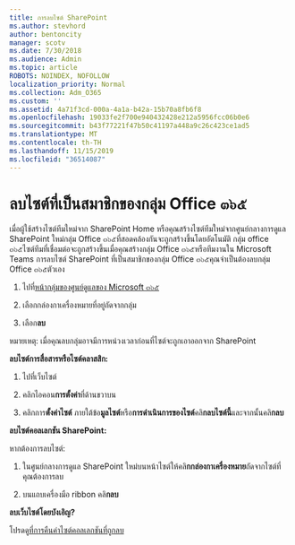 ```yaml
---
title: การลบไซต์ SharePoint
ms.author: stevhord
author: bentoncity
manager: scotv
ms.date: 7/30/2018
ms.audience: Admin
ms.topic: article
ROBOTS: NOINDEX, NOFOLLOW
localization_priority: Normal
ms.collection: Adm_O365
ms.custom: ''
ms.assetid: 4a71f3cd-000a-4a1a-b42a-15b70a8fb6f8
ms.openlocfilehash: 19033fe2f700e940432428e212a5956fcc06b0e6
ms.sourcegitcommit: b43f77221f47b50c41197a448a9c26c423ce1ad5
ms.translationtype: MT
ms.contentlocale: th-TH
ms.lasthandoff: 11/15/2019
ms.locfileid: "36514087"
---
```

# <a name="delete-sites-that-belong-to-an-office-365-group"></a>ลบไซต์ที่เป็นสมาชิกของกลุ่ม Office ๓๖๕

เมื่อผู้ใช้สร้างไซต์ทีมใหม่จาก SharePoint Home หรือคุณสร้างไซต์ทีมใหม่จากศูนย์กลางการดูแล SharePoint ใหม่กลุ่ม Office ๓๖๕ที่สอดคล้องกันจะถูกสร้างขึ้นโดยอัตโนมัติ กลุ่ม office ๓๖๕ไซต์ทีมที่เชื่อมต่อจะถูกสร้างขึ้นเมื่อคุณสร้างกลุ่ม Office ๓๖๕หรือทีมงานใน Microsoft Teams การลบไซต์ SharePoint ที่เป็นสมาชิกของกลุ่ม Office ๓๖๕คุณจำเป็นต้องลบกลุ่ม Office ๓๖๕ตัวเอง 
  
1. ไปที่[หน้ากลุ่มของศูนย์ดูแลของ Microsoft ๓๖๕](https://portal.office.com/adminportal/home#/groups)
    
2. เลือกกล่องกาเครื่องหมายที่อยู่ถัดจากกลุ่ม
    
3. เลือก**ลบ**
    
หมายเหตุ: เมื่อคุณลบกลุ่มอาจมีการหน่วงเวลาก่อนที่ไซต์จะถูกเอาออกจาก SharePoint
  
**ลบไซต์การสื่อสารหรือไซต์คลาสสิก:**

1. ไปที่เว็บไซต์
  
2. คลิกไอคอน**การตั้งค่า**ที่ด้านขวาบน 
  
3. คลิกการ**ตั้งค่าไซต์** ภายใต้ข้อ**มูลไซต์**หรือ**การดำเนินการของไซต์**คลิ**กลบไซต์นี้**และจากนั้นคลิ**กลบ**
  
**ลบไซต์คอลเลกชัน SharePoint:**

หากต้องการลบไซต์:
  
1. ในศูนย์กลางการดูแล SharePoint ใหม่บนหน้าไซต์ให้คลิ**กกล่องกาเครื่องหมาย**ถัดจากไซต์ที่คุณต้องการลบ 
    
2. บนแถบเครื่องมือ ribbon คลิ**กลบ**
    
**ลบเว็บไซต์โดยบังเอิญ?**

โปรดดู[ที่การคืนค่าไซต์คอลเลกชันที่ถูกลบ](https://go.microsoft.com/fwlink/?linkid=867660)
  

